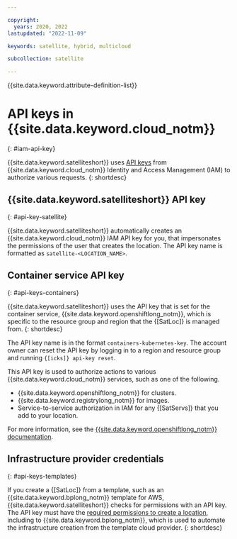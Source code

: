 ```yaml
---

copyright:
  years: 2020, 2022
lastupdated: "2022-11-09"

keywords: satellite, hybrid, multicloud

subcollection: satellite

---
```


{{site.data.keyword.attribute-definition-list}}

# API keys in {{site.data.keyword.cloud_notm}}
{: #iam-api-key}

{{site.data.keyword.satelliteshort}} uses [API keys](/docs/account?topic=account-manapikey) from {{site.data.keyword.cloud_notm}} Identity and Access Management (IAM) to authorize various requests.
{: shortdesc}


## {{site.data.keyword.satelliteshort}} API key
{: #api-key-satellite}

{{site.data.keyword.satelliteshort}} automatically creates an {{site.data.keyword.cloud_notm}} IAM API key for you, that impersonates the permissions of the user that creates the location. The API key name is formatted as `satellite-<LOCATION_NAME>`.

## Container service API key
{: #api-keys-containers}

{{site.data.keyword.satelliteshort}} uses the API key that is set for the container service, {{site.data.keyword.openshiftlong_notm}}, which is specific to the resource group and region that the {[SatLoc]} is managed from.
{: shortdesc}

The API key name is in the format `containers-kubernetes-key`. The account owner can reset the API key by logging in to a region and resource group and running `{[icks]} api-key reset`.

This API key is used to authorize actions to various {{site.data.keyword.cloud_notm}} services, such as one of the following.
- {{site.data.keyword.openshiftlong_notm}} for clusters.
- {{site.data.keyword.registrylong_notm}} for images.
- Service-to-service authorization in IAM for any {[SatServs]} that you add to your location.

For more information, see the [{{site.data.keyword.openshiftlong_notm}} documentation](/docs/openshift?topic=openshift-access-creds#api_key_about).

## Infrastructure provider credentials
{: #api-keys-templates}

If you create a {[SatLoc]} from a template, such as an {{site.data.keyword.bplong_notm}} template for AWS, {{site.data.keyword.satelliteshort}} checks for permissions with an API key. The API key must have the [required permissions to create a location](/docs/satellite?topic=satellite-iam#iam-roles-usecases), including to {{site.data.keyword.bplong_notm}}, which is used to automate the infrastructure creation from the template cloud provider.
{: shortdesc}



